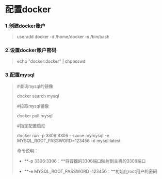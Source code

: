 # 配置docker

### 1.创建docker账户

> useradd docker -d /home/docker -s /bin/bash

### 2.设置docker账户密码

> echo "docker:docker" \| chpasswd

### 3.配置mysql

> \#查询mysql的镜像
>
> docker search mysql
>
> \#拉取mysql镜像
>
> docker pull mysql
>
> \#指定配置启动
>
> docker run -p 3306:3306 --name mymysql -e MYSQL\_ROOT\_PASSWORD=123456 -d mysql:latest
>
> 命令说明：
>
> * **-p 3306:3306：**将容器的3306端口映射到主机的3306端口
>
> * **-e MYSQL\_ROOT\_PASSWORD=123456：**初始化root用户的密码



